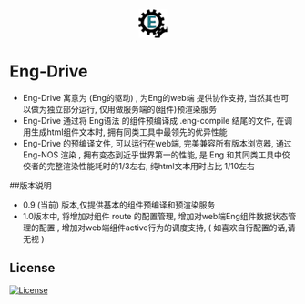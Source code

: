 <div align=center><img width="50" height="50" src="https://github.com/343830384/Eng/blob/master/img/80.png"/></div>

# Eng-Drive

   * Eng-Drive 寓意为  (Eng的驱动) , 为Eng的web端 提供协作支持, 当然其也可以做为独立部分运行, 仅用做服务端的(组件)预渲染服务
   * Eng-Drive 通过将 Eng语法 的组件预编译成 .eng-compile 结尾的文件, 在调用生成html组件文本时, 拥有同类工具中最领先的优异性能
   * Eng-Drive 的预编译文件, 可以运行在web端, 完美兼容所有版本浏览器, 通过Eng-NOS 渲染 , 拥有变态到近乎世界第一的性能, 是 Eng 和其同类工具中佼佼者的完整渲染性能耗时的1/3左右, 纯html文本用时占比 1/10左右
     
 ##版本说明
 
   * 0.9 (当前) 版本,仅提供基本的组件预编译和预渲染服务
   * 1.0版本中, 将增加对组件 route 的配置管理, 增加对web端Eng组件数据状态管理的配置 , 增加对web端组件active行为的调度支持, ( 如喜欢自行配置的话,请无视 )
 
 
 
 
 
 
 
 
 
 
 
 
 
 
 
 
 
 
 
## License

[![License](http://img.shields.io/badge/license-APACHE2-blue.svg)](LICENSE.txt)  
   
